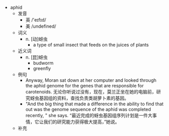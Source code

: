 - aphid
  - 发音
    - 英 /'eɪfɪd/
    - 美 /undefined/
  - 词义
    - n. [动]蚜虫
      - a type of small insect that feeds on the juices of plants
  - 近义词
    - n. [昆]蚜虫
      - budworm
      - greenfly
  - 例句
    - Anyway, Moran sat down at her computer and looked through the aphid genome for the genes that are responsible for carotenoids. 无论你听说过没有，现在，莫兰正坐在她的电脑前，研究蚜虫基因组的资料，查找负责类胡萝卜素的基因。
    - "And the big thing that made a difference in the ability to find that out was the genome sequence of the aphid was completed recently, " she says. “最近完成的蚜虫基因组序列计划是一件大事情，它让我们的研究能力获得极大提高，”她说。
  - 补充